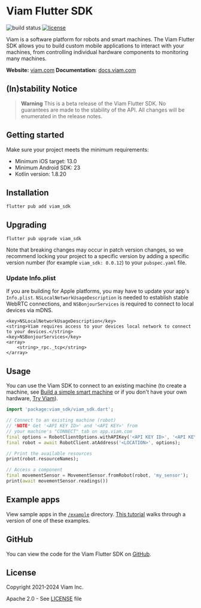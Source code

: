 # Viam Flutter SDK

![build status](https://img.shields.io/github/actions/workflow/status/viamrobotics/viam-flutter-sdk/test.yaml?branch=main)
[![license](https://img.shields.io/badge/license-Apache_2.0-blue)](https://github.com/viamrobotics/viam-flutter-sdk/blob/main/LICENSE)

Viam is a software platform for robots and smart machines.
The Viam Flutter SDK allows you to build custom mobile applications to interact with your machines, from controlling individual hardware components to monitoring many machines.

**Website:** [viam.com](https://www.viam.com)
**Documentation:** [docs.viam.com](https://docs.viam.com)

## (In)stability Notice

> **Warning**
> This is a beta release of the Viam Flutter SDK. No guarantees are made to the stability of the API. All changes will be enumerated in the release notes.

## Getting started

Make sure your project meets the minimum requirements:

- Minimum iOS target: 13.0
- Minimum Android SDK: 23
- Kotlin version: 1.8.20

## Installation

`flutter pub add viam_sdk`

## Upgrading

`flutter pub upgrade viam_sdk`

Note that breaking changes may occur in patch version changes, so we recommend locking your project to a specific version by adding a specific version number (for example `viam_sdk: 0.0.12`) to your `pubspec.yaml` file.

### Update Info.plist

If you are building for Apple platforms, you may have to update your app's `Info.plist`. `NSLocalNetworkUsageDescription` is needed to establish stable WebRTC connections, and `NSBonjourServices` is required to connect to local devices via mDNS.

```plist
<key>NSLocalNetworkUsageDescription</key>
<string>Viam requires access to your devices local network to connect to your devices.</string>
<key>NSBonjourServices</key>
<array>
    <string>_rpc._tcp</string>
</array>
```

## Usage

You can use the Viam SDK to connect to an existing machine (to create a machine, see [Build a simple smart machine](https://docs.viam.com/use-cases/configure/) or if you don't have your own hardware, [Try Viam](https://docs.viam.com/try-viam/)).

```dart
import 'package:viam_sdk/viam_sdk.dart';

// Connect to an existing machine (robot)
// *NOTE* Get '<API KEY ID>' and '<API KEY>' from
// your machine's "CONNECT" tab on app.viam.com
final options = RobotClientOptions.withAPIKey('<API KEY ID>', '<API KEY>');
final robot = await RobotClient.atAddress('<LOCATION>', options);

// Print the available resources
print(robot.resourceNames);

// Access a component
final movementSensor = MovementSensor.fromRobot(robot, 'my_sensor');
print(await movementSensor.readings())
```

## Example apps

View sample apps in the [`/example`](https://github.com/viamrobotics/viam-flutter-sdk/blob/main/example/) directory.
[This tutorial](https://docs.viam.com/tutorials/control/flutter-app/) walks through a version of one of these examples.

## GitHub

You can view the code for the Viam Flutter SDK on [GitHub](https://github.com/viamrobotics/viam-flutter-sdk).

## License

Copyright 2021-2024 Viam Inc.

Apache 2.0 - See [LICENSE](https://github.com/viamrobotics/viam-python-sdk/blob/main/LICENSE) file
